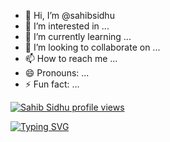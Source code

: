- 👋 Hi, I’m @sahibsidhu
- 👀 I’m interested in ...
- 🌱 I’m currently learning ...
- 💞️ I’m looking to collaborate on ...
- 📫 How to reach me ...
- 😄 Pronouns: ...
- ⚡ Fun fact: ...
  
[![Sahib Sidhu profile views](https://u8views.com/api/v1/github/profiles/161289714/views/day-week-month-total-count.svg)](https://u8views.com/github/sahibsidhu)

[![Typing SVG](https://readme-typing-svg.demolab.com/?lines=Hello,+My+name+is+Sahib+Sahib;Welcome+to+my+GitHub+profile)](https://git.io/typing-svg)
<!---
sahibsidhu/sahibsidhu is a ✨ special ✨ repository because its `README.md` (this file) appears on your GitHub profile.
You can click the Preview link to take a look at your changes.
--->
